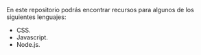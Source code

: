 En este repositorio podrás encontrar recursos para algunos de los siguientes lenguajes:
- CSS.
- Javascript.
- Node.js.
